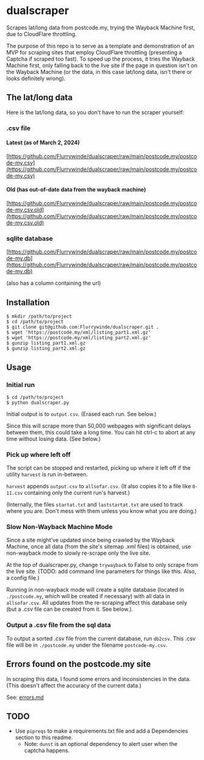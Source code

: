 # dualscraper
Scrapes lat/long data from postcode.my, trying the Wayback Machine first, due to CloudFlare throttling.

The purpose of this repo is to serve as a template and demonstration of an MVP for scraping sites that employ CloudFlare throttling (presenting a Captcha if scraped too fast). To speed up the process, it tries the Wayback Machine first, only falling back to the live site if the page in question isn't on the Wayback Machine (or the data, in this case lat/long data, isn't there or looks definitely wrong).

## The lat/long data
Here is the lat/long data, so you don't have to run the scraper yourself:

### .csv file
#### Latest (as of March 2, 2024)
[https://github.com/Flurrywinde/dualscraper/raw/main/postcode.my/postcode-my.csv](https://github.com/Flurrywinde/dualscraper/raw/main/postcode.my/postcode-my.csv)

#### Old (has out-of-date data from the wayback machine)
[https://github.com/Flurrywinde/dualscraper/raw/main/postcode.my/postcode-my.csv.old](https://github.com/Flurrywinde/dualscraper/raw/main/postcode.my/postcode-my.csv.old)

### sqlite database
[https://github.com/Flurrywinde/dualscraper/raw/main/postcode.my/postcode-my.db](https://github.com/Flurrywinde/dualscraper/raw/main/postcode.my/postcode-my.db)

(also has a column containing the url)

## Installation
```
$ mkdir /path/to/project
$ cd /path/to/project
$ git clone git@github.com:Flurrywinde/dualscraper.git .
$ wget 'https://postcode.my/xml/listing_part1.xml.gz'
$ wget 'https://postcode.my/xml/listing_part2.xml.gz'
$ gunzip listing_part1.xml.gz
$ gunzip listing_part2.xml.gz
```

## Usage
### Initial run
```
$ cd /path/to/project
$ python dualscraper.py
```
Initial output is to `output.csv`. (Erased each run. See below.)

Since this will scrape more than 50,000 webpages with significant delays between them, this could take a long time. You can hit ctrl-c to abort at any time without losing data. (See below.)

### Pick up where left off
The script can be stopped and restarted, picking up where it left off if the utility `harvest` is run in-between.

`harvest` appends `output.csv` to `allsofar.csv`. (It also copies it to a file like `0-11.csv` containing only the current run's harvest.)

(Internally, the files `startat.txt` and `laststartat.txt` are used to track where you are. Don't mess with them unless you know what you are doing.)

### Slow Non-Wayback Machine Mode
Since a site might've updated since being crawled by the Wayback Machine, once all data (from the site's sitemap .xml files) is obtained, use non-wayback mode to slowly re-scrape only the live site.

At the top of dualscraper.py, change `trywayback` to False to only scrape from the live site. (TODO: add command line parameters for things like this. Also, a config file.)

Running in non-wayback mode will create a sqlite database (located in `./postcode.my`, which will be created if necessary) with all data in `allsofar.csv`. All updates from the re-scraping affect this database only (but a .csv file can be created from it. See below.).

### Output a .csv file from the sql data
To output a sorted .csv file from the current database, run `db2csv`. This .csv file will be in `./postcode.my` under the filename `postcode-my.csv`.

## Errors found on the postcode.my site
In scraping this data, I found some errors and inconsistencies in the data. (This doesn't affect the accuracy of the current data.)

See: [errors.md](https://github.com/Flurrywinde/dualscraper/blob/main/errors.md)

## TODO
* Use `pipreqs` to make a requirements.txt file and add a Dependencies section to this readme.
	* Note: `dunst` is an optional dependency to alert user when the captcha happens.
